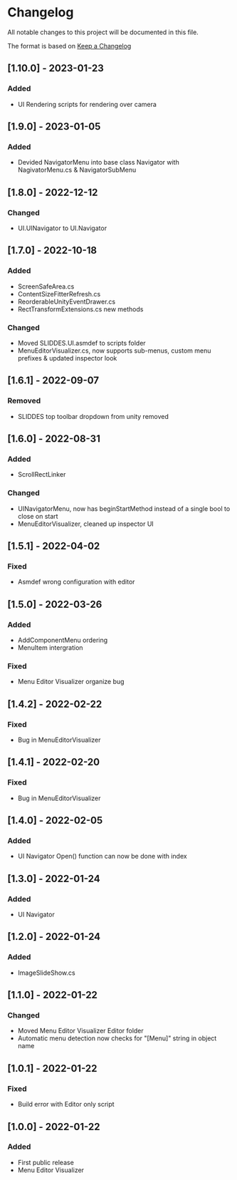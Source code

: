 # Changelog
All notable changes to this project will be documented in this file.

The format is based on [Keep a Changelog](https://keepachangelog.com/en/1.0.0/)

## [1.10.0] - 2023-01-23
### Added
- UI Rendering scripts for rendering over camera

## [1.9.0] - 2023-01-05
### Added
- Devided NavigatorMenu into base class Navigator with NagivatorMenu.cs & NavigatorSubMenu

## [1.8.0] - 2022-12-12
### Changed
- UI.UINavigator to UI.Navigator

## [1.7.0] - 2022-10-18
### Added
- ScreenSafeArea.cs
- ContentSizeFitterRefresh.cs
- ReorderableUnityEventDrawer.cs
- RectTransformExtensions.cs new methods

### Changed
- Moved SLIDDES.UI.asmdef to scripts folder
- MenuEditorVisualizer.cs, now supports sub-menus, custom menu prefixes & updated inspector look

## [1.6.1] - 2022-09-07
### Removed
- SLIDDES top toolbar dropdown from unity removed

## [1.6.0] - 2022-08-31
### Added
- ScrollRectLinker
### Changed
- UINavigatorMenu, now has beginStartMethod instead of a single bool to close on start
- MenuEditorVisualizer, cleaned up inspector UI

## [1.5.1] - 2022-04-02
### Fixed
- Asmdef wrong configuration with editor

## [1.5.0] - 2022-03-26
### Added
- AddComponentMenu ordering
- MenuItem intergration
### Fixed
- Menu Editor Visualizer organize bug

## [1.4.2] - 2022-02-22
### Fixed
- Bug in MenuEditorVisualizer

## [1.4.1] - 2022-02-20
### Fixed
- Bug in MenuEditorVisualizer

## [1.4.0] - 2022-02-05
### Added
- UI Navigator Open() function can now be done with index

## [1.3.0] - 2022-01-24
### Added
- UI Navigator

## [1.2.0] - 2022-01-24
### Added
- ImageSlideShow.cs

## [1.1.0] - 2022-01-22
### Changed
- Moved Menu Editor Visualizer Editor folder
- Automatic menu detection now checks for "[Menu]" string in object name

## [1.0.1] - 2022-01-22
### Fixed
- Build error with Editor only script

## [1.0.0] - 2022-01-22
### Added
- First public release
- Menu Editor Visualizer